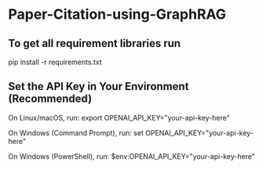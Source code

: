 # Paper-Citation-using-GraphRAG

## To get all requirement libraries run
pip install -r requirements.txt


## Set the API Key in Your Environment (Recommended)
On Linux/macOS, run:
export OPENAI_API_KEY="your-api-key-here"

On Windows (Command Prompt), run:
set OPENAI_API_KEY="your-api-key-here"

On Windows (PowerShell), run:
$env:OPENAI_API_KEY="your-api-key-here"